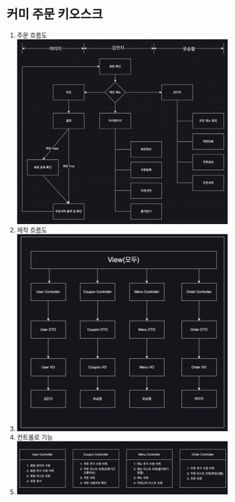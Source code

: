 # 커미 주문 키오스크

1. 주문 흐름도
   ![Flow](/Flow.jpg)
2. 제작 흐름도
3. ![ProductionFlow](/Production_Flow.jpg)
4. 컨트롤로 기능
5. ![ControllerFeatures](/Controller_Features.jpg)